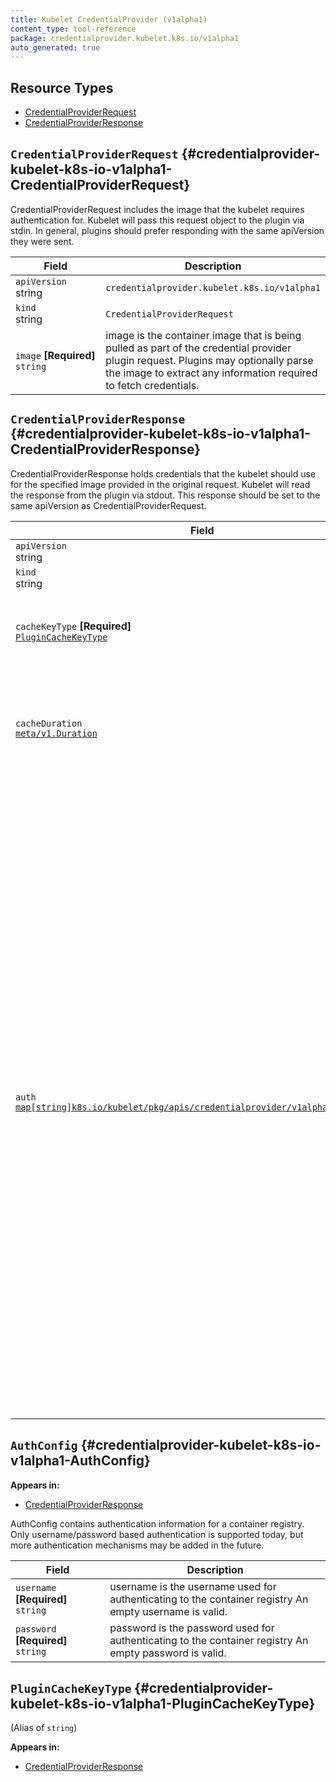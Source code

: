 ```yaml
---
title: Kubelet CredentialProvider (v1alpha1)
content_type: tool-reference
package: credentialprovider.kubelet.k8s.io/v1alpha1
auto_generated: true
---
```



## Resource Types 


- [CredentialProviderRequest](#credentialprovider-kubelet-k8s-io-v1alpha1-CredentialProviderRequest)
- [CredentialProviderResponse](#credentialprovider-kubelet-k8s-io-v1alpha1-CredentialProviderResponse)
  
    


## `CredentialProviderRequest`     {#credentialprovider-kubelet-k8s-io-v1alpha1-CredentialProviderRequest}
    




CredentialProviderRequest includes the image that the kubelet requires authentication for.
Kubelet will pass this request object to the plugin via stdin. In general, plugins should
prefer responding with the same apiVersion they were sent.

<table class="table">
<thead><tr><th width="30%">Field</th><th>Description</th></tr></thead>
<tbody>
    
<tr><td><code>apiVersion</code><br/>string</td><td><code>credentialprovider.kubelet.k8s.io/v1alpha1</code></td></tr>
<tr><td><code>kind</code><br/>string</td><td><code>CredentialProviderRequest</code></td></tr>
    

  
  
<tr><td><code>image</code> <B>[Required]</B><br/>
<code>string</code>
</td>
<td>
   image is the container image that is being pulled as part of the
credential provider plugin request. Plugins may optionally parse the image
to extract any information required to fetch credentials.</td>
</tr>
    
  
</tbody>
</table>
    


## `CredentialProviderResponse`     {#credentialprovider-kubelet-k8s-io-v1alpha1-CredentialProviderResponse}
    




CredentialProviderResponse holds credentials that the kubelet should use for the specified
image provided in the original request. Kubelet will read the response from the plugin via stdout.
This response should be set to the same apiVersion as CredentialProviderRequest.

<table class="table">
<thead><tr><th width="30%">Field</th><th>Description</th></tr></thead>
<tbody>
    
<tr><td><code>apiVersion</code><br/>string</td><td><code>credentialprovider.kubelet.k8s.io/v1alpha1</code></td></tr>
<tr><td><code>kind</code><br/>string</td><td><code>CredentialProviderResponse</code></td></tr>
    

  
  
<tr><td><code>cacheKeyType</code> <B>[Required]</B><br/>
<a href="#credentialprovider-kubelet-k8s-io-v1alpha1-PluginCacheKeyType"><code>PluginCacheKeyType</code></a>
</td>
<td>
   cacheKeyType indiciates the type of caching key to use based on the image provided
in the request. There are three valid values for the cache key type: Image, Registry, and
Global. If an invalid value is specified, the response will NOT be used by the kubelet.</td>
</tr>
    
  
<tr><td><code>cacheDuration</code><br/>
<a href="https://pkg.go.dev/k8s.io/apimachinery/pkg/apis/meta/v1#Duration"><code>meta/v1.Duration</code></a>
</td>
<td>
   cacheDuration indicates the duration the provided credentials should be cached for.
The kubelet will use this field to set the in-memory cache duration for credentials
in the AuthConfig. If null, the kubelet will use defaultCacheDuration provided in
CredentialProviderConfig. If set to 0, the kubelet will not cache the provided AuthConfig.</td>
</tr>
    
  
<tr><td><code>auth</code><br/>
<a href="#credentialprovider-kubelet-k8s-io-v1alpha1-AuthConfig"><code>map[string]k8s.io/kubelet/pkg/apis/credentialprovider/v1alpha1.AuthConfig</code></a>
</td>
<td>
   auth is a map containing authentication information passed into the kubelet.
Each key is a match image string (more on this below). The corresponding authConfig value
should be valid for all images that match against this key. A plugin should set
this field to null if no valid credentials can be returned for the requested image.

Each key in the map is a pattern which can optionally contain a port and a path.
Globs can be used in the domain, but not in the port or the path. Globs are supported
as subdomains like '&lowast;.k8s.io' or 'k8s.&lowast;.io', and top-level-domains such as 'k8s.&lowast;'.
Matching partial subdomains like 'app&lowast;.k8s.io' is also supported. Each glob can only match
a single subdomain segment, so &lowast;.io does not match &lowast;.k8s.io.

The kubelet will match images against the key when all of the below are true:
- Both contain the same number of domain parts and each part matches.
- The URL path of an imageMatch must be a prefix of the target image URL path.
- If the imageMatch contains a port, then the port must match in the image as well.

When multiple keys are returned, the kubelet will traverse all keys in reverse order so that:
- longer keys come before shorter keys with the same prefix
- non-wildcard keys come before wildcard keys with the same prefix.

For any given match, the kubelet will attempt an image pull with the provided credentials,
stopping after the first successfully authenticated pull.

Example keys:
  - 123456789.dkr.ecr.us-east-1.amazonaws.com
  - &lowast;.azurecr.io
  - gcr.io
  - &lowast;.&lowast;.registry.io
  - registry.io:8080/path</td>
</tr>
    
  
</tbody>
</table>
    


## `AuthConfig`     {#credentialprovider-kubelet-k8s-io-v1alpha1-AuthConfig}
    



**Appears in:**

- [CredentialProviderResponse](#credentialprovider-kubelet-k8s-io-v1alpha1-CredentialProviderResponse)


AuthConfig contains authentication information for a container registry.
Only username/password based authentication is supported today, but more authentication
mechanisms may be added in the future.

<table class="table">
<thead><tr><th width="30%">Field</th><th>Description</th></tr></thead>
<tbody>
    

  
<tr><td><code>username</code> <B>[Required]</B><br/>
<code>string</code>
</td>
<td>
   username is the username used for authenticating to the container registry
An empty username is valid.</td>
</tr>
    
  
<tr><td><code>password</code> <B>[Required]</B><br/>
<code>string</code>
</td>
<td>
   password is the password used for authenticating to the container registry
An empty password is valid.</td>
</tr>
    
  
</tbody>
</table>
    


## `PluginCacheKeyType`     {#credentialprovider-kubelet-k8s-io-v1alpha1-PluginCacheKeyType}
    
(Alias of `string`)


**Appears in:**

- [CredentialProviderResponse](#credentialprovider-kubelet-k8s-io-v1alpha1-CredentialProviderResponse)





    
  

